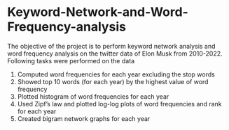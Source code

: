 # Keyword-Network-and-Word-Frequency-analysis
The objective of the project is to perform keyword network analysis and word frequency analysis on the twitter data of Elon Musk from 2010-2022.
Following tasks were performed on the data
1. Computed word frequencies for each year excluding the stop words
2. Showed top 10 words (for each year) by the highest value of word frequency
3. Plotted histogram of word frequencies for each year
4. Used Zipf’s law and plotted log-log plots of word frequencies and rank for each year
5. Created bigram network graphs for each year
